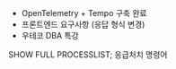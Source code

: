 - OpenTelemetry + Tempo 구축 완료
- 프론트엔드 요구사항 (응답 형식 변경)
- 우테코 DBA 특강


SHOW FULL PROCESSLIST;
응급처치 명령어